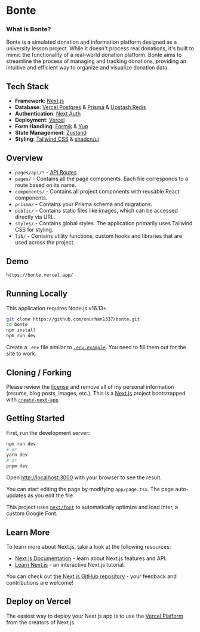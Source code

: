 # Bonte

### What is Bonte?

Bonte is a simulated donation and information platform designed as a university lesson project. While it doesn't process real donations, it's built to mimic the functionality of a real-world donation platform. Bonte aims to streamline the process of managing and tracking donations, providing an intuitive and efficient way to organize and visualize donation data.

## Tech Stack

- **Framework**: [Next.js](https://nextjs.org/)
- **Database**: [Vercel Postgres](https://vercel.com/docs/storage/vercel-postgres) & [Prisma](https://www.prisma.io/) & [Upstash Redis](https://upstash.com/)
- **Authentication**: [Next Auth](https://next-auth.js.org/)
- **Deployment**: [Vercel](https://vercel.com)
- **Form Handling**: [Formik](https://react-hook-form.com/) & [Yup](https://zod.dev/)
- **State Management**: [Zustand](https://github.com/pmndrs/zustand)
- **Styling**: [Tailwind CSS](https://tailwindcss.com/) & [shadcn/ui](https://ui.shadcn.com/)

## Overview

- `pages/api/*` - [API Routes](https://nextjs.org/docs/api-routes/introduction)
- `pages/` - Contains all the page components. Each file corresponds to a route based on its name.
- `components/` - Contains all project components with reusable React components.
- `prisma/` - Contains your Prisma schema and migrations.
- `public/` - Contains static files like images, which can be accessed directly via URL.
- `styles/` - Contains global styles. The application primarily uses Tailwind CSS for styling.
- `lib/` - Contains utility functions, custom hooks and libraries that are used across the project.

## Demo

```bash
https://bonte.vercel.app/
```

## Running Locally

This application requires Node.js v16.13+.

```bash
git clone https://github.com/onurhan1337/bonte.git
cd bonte
npm install
npm run dev
```

Create a `.env` file similar to [`.env.example`](https://github.com/onurhan1337/bonte/blob/master/.env.example). You need to fill them out for the site to work.

## Cloning / Forking

Please review the [license](https://github.com/onurhan1337/my-website/blob/master/LICENSE.txt) and remove all of my personal information (resume, blog posts, images, etc.).
This is a [Next.js](https://nextjs.org/) project bootstrapped with [`create-next-app`](https://github.com/vercel/next.js/tree/canary/packages/create-next-app).

## Getting Started

First, run the development server:

```bash
npm run dev
# or
yarn dev
# or
pnpm dev
```

Open [http://localhost:3000](http://localhost:3000) with your browser to see the result.

You can start editing the page by modifying `app/page.tsx`. The page auto-updates as you edit the file.

This project uses [`next/font`](https://nextjs.org/docs/basic-features/font-optimization) to automatically optimize and load Inter, a custom Google Font.

## Learn More

To learn more about Next.js, take a look at the following resources:

- [Next.js Documentation](https://nextjs.org/docs) - learn about Next.js features and API.
- [Learn Next.js](https://nextjs.org/learn) - an interactive Next.js tutorial.

You can check out [the Next.js GitHub repository](https://github.com/vercel/next.js/) - your feedback and contributions are welcome!

## Deploy on Vercel

The easiest way to deploy your Next.js app is to use the [Vercel Platform](https://vercel.com/new?utm_medium=default-template&filter=next.js&utm_source=create-next-app&utm_campaign=create-next-app-readme) from the creators of Next.js.
